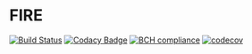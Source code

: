 # FIRE
[![Build Status](https://travis-ci.org/TooRich4U/FIRE.svg?branch=master)](https://travis-ci.org/TooRich4U/FIRE)
[![Codacy Badge](https://api.codacy.com/project/badge/Grade/ce081a8b45474566bc989a28cd60be4e)](https://www.codacy.com/manual/TooRich4U/FIRE?utm_source=github.com&amp;utm_medium=referral&amp;utm_content=TooRich4U/FIRE&amp;utm_campaign=Badge_Grade)
[![BCH compliance](https://bettercodehub.com/edge/badge/TooRich4U/FIRE?branch=master)](https://bettercodehub.com/)
[![codecov](https://codecov.io/gh/TooRich4U/FIRE/branch/master/graph/badge.svg)](https://codecov.io/gh/TooRich4U/FIRE)
